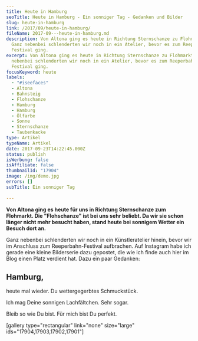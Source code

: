 ```yaml
---
title: Heute in Hamburg
seoTitle: Heute in Hamburg - Ein sonniger Tag - Gedanken und Bilder
slug: heute-in-hamburg
link: /2017/09/heute-in-hamburg/
fileName: 2017-09---heute-in-hamburg.md
description: Von Altona ging es heute in Richtung Sternschanze zu Flohmarkt.
  Ganz nebenbei schlenderten wir noch in ein Atelier, bevor es zum Reeperbahn
  Festival ging.
excerpt: Von Altona ging es heute in Richtung Sternschanze zu Flohmarkt. Ganz
  nebenbei schlenderten wir noch in ein Atelier, bevor es zum Reeperbahn
  Festival ging.
focusKeyword: heute
labels:
  - "#iseefaces"
  - Altona
  - Bahnsteig
  - Flohschanze
  - Hamburg
  - Hamburg
  - Ölfarbe
  - Sonne
  - Sternschanze
  - Taubenkacke
type: Artikel
typeName: Artikel
date: 2017-09-23T14:22:45.000Z
status: publish
isWerbung: false
isAffiliate: false
thumbnailId: "17904"
image: /img/demo.jpg
errors: []
subTitle: Ein sonniger Tag
  
---
```


**Von Altona ging es heute für uns in Richtung Sternschanze zum Flohmarkt. Die
"Flohschanze" ist bei uns sehr beliebt. Da wir sie schon länger nicht mehr
besucht haben, stand heute bei sonnigem Wetter ein Besuch dort an.**

Ganz nebenbei schlenderten wir noch in ein Künstleratelier hinein, bevor wir im
Anschluss zum Reeperbahn-Festival aufbrachen. Auf Instagram habe ich gerade eine
kleine Bilderserie dazu gepostet, die wie ich finde auch hier im Blog einen
Platz verdient hat. Dazu ein paar Gedanken:

## Hamburg,

heute mal wieder. Du wettergegerbtes Schmuckstück.

Ich mag Deine sonnigen Lachfältchen. Sehr sogar.

Bleib so wie Du bist. Für mich bist Du perfekt.

[gallery type="rectangular" link="none" size="large"
ids="17904,17903,17902,17901"]

  